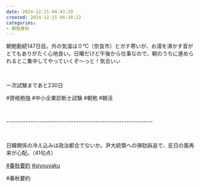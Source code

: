 ```yaml
---
date: 2024-12-15 04:43:29
created: 2024-12-15 04:30:22
categories:
- 朝勉春秋
---
```


朝勉勤続147日目。外の気温は０℃（奈良市）とガチ寒いが、お湯を沸かす音がとてもありがたく心地良い。日曜だけど午後から仕事なので、朝のうちに進められるとこ集中してやっていくぞ〜っと！気合いぃ

<br>

一次試験まであと230日

#資格勉強 #中小企業診断士試験 #朝勉 #朝活

<br>

\-------------------------------------------------------------

<br>

日韓関係の冷え込みは政治都合でないか。尹大統領への弾劾訴追で、反日の風再来が心配。（41句点）

[#春秋要約](https://x.com/hashtag/%E6%98%A5%E7%A7%8B%E8%A6%81%E7%B4%84?src=hashtag_click) [#sjyouyaku](https://x.com/hashtag/sjyouyaku?src=hashtag_click)

#春秋要約